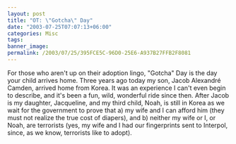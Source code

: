 ```yaml
---
layout: post
title: "OT: \"Gotcha\" Day"
date: "2003-07-25T07:07:13+06:00"
categories: Misc 
tags: 
banner_image: 
permalink: /2003/07/25/395FCE5C-96D0-25E6-A937B27FFB2F8081
---
```


For those who aren't up on their adoption lingo, "Gotcha" Day is the day your child arrives home. Three years ago today my son, Jacob Alexandr&eacute; Camden, arrived home from Korea. It was an experience I can't even begin to describe, and it's been a fun, wild, wonderful ride since then. After Jacob is my daughter, Jacqueline, and my third child, Noah, is still in Korea as we wait for the government to prove that a) my wife and I can afford him (they must not realize the true cost of diapers), and b) neither my wife or I, or Noah, are terrorists (yes, my wife and I had our fingerprints sent to Interpol, since, as we know, terrorists like to adopt).